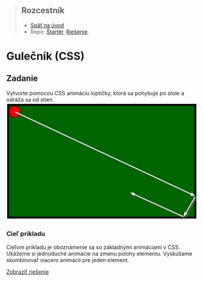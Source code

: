 <div class="hidden">

> ## Rozcestník
> - [Späť na úvod](../../README.md)
> - Repo: [Štartér](/../../tree/main/css/css-lopticka), [Riešenie](/../../tree/solution/css/css-lopticka).
</div>

# Gulečník (CSS)

## Zadanie

Vytvorte pomocou CSS animáciu loptičky, ktorá sa pohybuje po stole a odráža sa od stien.
![](images_css-lopticka/zadanie.png)

### Cieľ príkladu

Cieľom príkladu je oboznámenie sa so základnými animáciami v CSS. Ukážeme si jednoduché animácie na zmenu polohy
elementu. Vyskúšame skombinovať viacero animácií pre jeden element.

<div class="hidden">

[Zobraziť riešenie](riesenie.md)
</div>